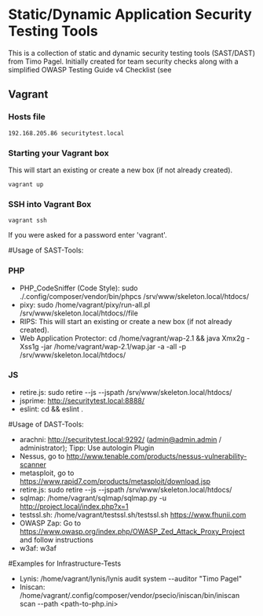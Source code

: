 # Static/Dynamic Application Security Testing Tools
This is a collection of static and dynamic security testing tools (SAST/DAST) from Timo Pagel. Initially created for team security checks along with a simplified OWASP Testing Guide v4 Checklist (see 

## Vagrant

### Hosts file
```
192.168.205.86 securitytest.local
```

### Starting your Vagrant box

This will start an existing or create a new box (if not already created).

```
vagrant up
```

### SSH into Vagrant Box
```
vagrant ssh
```

If you were asked for a password enter 'vagrant'.


#Usage of SAST-Tools:
### PHP
* PHP_CodeSniffer (Code Style): sudo ./.config/composer/vendor/bin/phpcs /srv/www/skeleton.local/htdocs/<project>
* pixy: sudo /home/vagrant/pixy/run-all.pl /srv/www/skeleton.local/htdocs/<project>/file
* RIPS: This will start an existing or create a new box (if not already created).
* Web Application Protector: cd /home/vagrant/wap-2.1 && java Xmx2g -Xss1g -jar /home/vagrant/wap-2.1/wap.jar -a -all -p /srv/www/skeleton.local/htdocs/<project>

### JS
* retire.js: sudo retire --js --jspath /srv/www/skeleton.local/htdocs/<project>
* jsprime: http://securitytest.local:8888/
* eslint: cd <project> && eslint .

#Usage of DAST-Tools:
* arachni: http://securitytest.local:9292/ (admin@admin.admin / administrator); Tipp: Use autologin Plugin
* Nessus, go to http://www.tenable.com/products/nessus-vulnerability-scanner
* metasploit, go to https://www.rapid7.com/products/metasploit/download.jsp
* retire.js: sudo retire --js --jspath /srv/www/skeleton.local/htdocs/<project>
* sqlmap: /home/vagrant/sqlmap/sqlmap.py -u http://project.local/index.php?x=1 
* testssl.sh: /home/vagrant/testssl.sh/testssl.sh https://www.fhunii.com
* OWASP Zap: Go to https://www.owasp.org/index.php/OWASP_Zed_Attack_Proxy_Project and follow instructions
* w3af: w3af

#Examples for Infrastructure-Tests
* Lynis: /home/vagrant/lynis/lynis  audit system --auditor "Timo Pagel"
* Iniscan: /home/vagrant/.config/composer/vendor/psecio/iniscan/bin/iniscan scan --path <path-to-php.ini>
